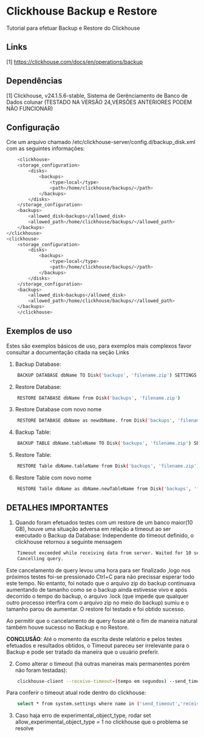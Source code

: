# Clickhouse Backup e Restore  
Tutorial para efetuar Backup e Restore do Clickhouse

## Links
[1] https://clickhouse.com/docs/en/operations/backup

## Dependências
[1] Clickhouse, v24.1.5.6-stable, Sistema de Gerênciamento de Banco de Dados colunar (TESTADO NA VERSÃO 24,VERSÕES ANTERIORES PODEM NÃO FUNCIONAR)

##  Configuração
Crie um arquivo chamado /etc/clickhouse-server/config.d/backup_disk.xml com as seguintes informações:
```bash
    <clickhouse>
    <storage_configuration>
        <disks>
            <backups>
                <type>local</type>
                <path>/home/clickhouse/backups/</path>
            </backups>
        </disks>
    </storage_configuration>
    <backups>
        <allowed_disk>backups</allowed_disk>
        <allowed_path>/home/clickhouse/backups/</allowed_path>
    </backups>
</clickhouse>
<clickhouse>
    <storage_configuration>
        <disks>
            <backups>
                <type>local</type>
                <path>/home/clickhouse/backups/</path>
            </backups>
        </disks>
    </storage_configuration>
    <backups>
        <allowed_disk>backups</allowed_disk>
        <allowed_path>/home/clickhouse/backups/</allowed_path>
    </backups>
    </clickhouse>
```

##  Exemplos de uso
Estes são exemplos básicos de uso, para exemplos mais complexos favor consultar a documentação citada na seção Links
1.  Backup Database:
```bash
    BACKUP DATABASE dbName TO Disk('backups', 'filename.zip') SETTINGS compression_method='lzma'
```
2.  Restore Database:
```bash
    RESTORE DATABASE dbName from Disk('backups', 'filename.zip')
```
3. Restore Database com novo nome
```bash
    RESTORE DATABASE dbName as newdbName. from Disk('backups', 'filename.zip')
```
4.  Backup Table:
```bash
    BACKUP TABLE dbName.tableName TO Disk('backups', 'filename.zip') SETTINGS compression_method='lzma'
```
5.  Restore Table:
```bash
    RESTORE Table dbName.tableName from Disk('backups', 'filename.zip')
```
6. Restore Table com novo nome
```bash
    RESTORE Table dbName as dbName.newTableName from Disk('backups', 'filename.zip')
```
##  DETALHES IMPORTANTES
1.  Quando foram efetuados testes com um restore de um banco maior(10 GB), houve uma situação adversa em relação a timeout ao ser executado o Backup da Database: Independente do timeout definido, o clickhouse retornou a seguinte mensagem 
``` bash 
    Timeout exceeded while receiving data from server. Waited for 10 seconds, timeout is 10 seconds.
    Cancelling query.
```
Este cancelamento de query levou uma hora para ser finalizado ,logo nos próximos testes foi-se pressionado Ctrl+C para não precissar esperar todo este tempo. No entanto, foi notado que o arquivo zip do backup continuava aumentando de tamanho como se o backup ainda estivesse vivo e após decorrido o tempo do backup, o arquivo .lock (que impede que qualquer outro processo interfira com o arquivo zip no meio do backup) sumiu e o tamanho parou de aumentar. O restore foi testado e foi obtido sucesso.

Ao permitir que o cancelamento de query fosse até o fim de maneira natural também houve sucesso no Backup e no Restore.

**CONCLUSÃO**: Até o momento da escrita deste relatório e pelos testes efetuados e resultados obtidos, o Timeout pareceu ser irrelevante para o Backup e pode ser tratado da maneira que o usuário preferir.



2.  Como alterar o timeout (há outras maneiras mais permanentes porém não foram testadas):
```bash
    clickhouse-client --receive-timeout=(tempo em segundos) --send_timeout=(tempo em segundos)
```
Para conferir o timeout atual rode dentro do clickhouse:
```bash
    select * from system.settings where name in ('send_timeout','receive_timeout')
``` 

3.  Caso haja erro de experimental_object_type, rodar set allow_experimental_object_type = 1 no clickhouse que o problema se resolve

